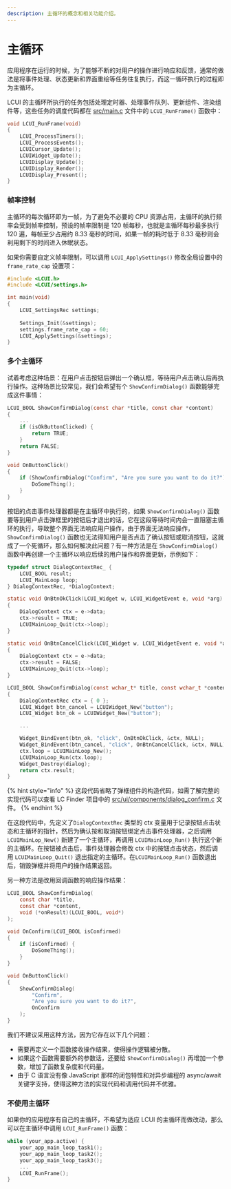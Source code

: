```yaml
---
description: 主循环的概念和相关功能介绍。
---
```


# 主循环

应用程序在运行的时候，为了能够不断的对用户的操作进行响应和反馈，通常的做法是将事件处理、状态更新和界面重绘等任务往复执行，而这一循环执行的过程即为主循环。

LCUI 的主循环所执行的任务包括处理定时器、处理事件队列、更新组件、渲染组件等，这些任务的调度代码都在 [src/main.c](https://github.com/lc-soft/LCUI/blob/345031d74ca65225ec3623e0c92d448f54f5052b/src/main.c#L214-L224) 文件中的 `LCUI_RunFrame()` 函数中：

```c
void LCUI_RunFrame(void)
{
	LCUI_ProcessTimers();
	LCUI_ProcessEvents();
	LCUICursor_Update();
	LCUIWidget_Update();
	LCUIDisplay_Update();
	LCUIDisplay_Render();
	LCUIDisplay_Present();
}
```

### 帧率控制

主循环的每次循环即为一帧，为了避免不必要的 CPU 资源占用，主循环的执行频率会受到帧率控制，预设的帧率限制是 120 帧每秒，也就是主循环每秒最多执行 120 遍，每帧至少占用约 8.33 毫秒的时间，如果一帧的耗时低于 8.33 毫秒则会利用剩下的时间进入休眠状态。

如果你需要自定义帧率限制，可以调用 `LCUI_ApplySettings()` 修改全局设置中的 `frame_rate_cap` 设置项：

```c
#include <LCUI.h>
#include <LCUI/settings.h>

int main(void)
{
    LCUI_SettingsRec settings;
    
    Settings_Init(&settings);
    settings.frame_rate_cap = 60;
    LCUI_ApplySettings(&settings);
}
```

### 多个主循环

试着考虑这种场景：在用户点击按钮后弹出一个确认框，等待用户点击确认后再执行操作。这种场景比较常见，我们会希望有个 `ShowConfirmDialog()` 函数能够完成这件事情：

```c
LCUI_BOOL ShowConfirmDialog(const char *title, const char *content)
{
    ...
    if (isOkButtonClicked) {
        return TRUE;
    }
    return FALSE;
}

void OnButtonClick()
{
    if (ShowConfirmDialog("Confirm", "Are you sure you want to do it?")) {
        DoSomeThing();
    }
}
```

按钮的点击事件处理器都是在主循环中执行的，如果 `ShowConfirmDialog()` 函数要等到用户点击弹框里的按钮后才退出的话，它在这段等待时间内会一直阻塞主循环的执行，导致整个界面无法响应用户操作，由于界面无法响应操作， `ShowConfirmDialog()` 函数也无法得知用户是否点击了确认按钮或取消按钮，这就成了一个死循环，那么如何解决此问题？有一种方法是在 `ShowConfirmDialog()` 函数中再创建一个主循环以响应后续的用户操作和界面更新，示例如下：

```c
typedef struct DialogContextRec_ {
    LCUI_BOOL result;
    LCUI_MainLoop loop;
} DialogContextRec, *DialogContext;

static void OnBtnOkClick(LCUI_Widget w, LCUI_WidgetEvent e, void *arg)
{
    DialogContext ctx = e->data;
    ctx->result = TRUE;
    LCUIMainLoop_Quit(ctx->loop);
}

static void OnBtnCancelClick(LCUI_Widget w, LCUI_WidgetEvent e, void *arg)
{
    DialogContext ctx = e->data;
    ctx->result = FALSE;
    LCUIMainLoop_Quit(ctx->loop);
}

LCUI_BOOL ShowConfirmDialog(const wchar_t* title, const wchar_t *content)
{
    DialogContextRec ctx = { 0 };
    LCUI_Widget btn_cancel = LCUIWidget_New("button");
    LCUI_Widget btn_ok = LCUIWidget_New("button");

    ...

    Widget_BindEvent(btn_ok, "click", OnBtnOkClick, &ctx, NULL);
    Widget_BindEvent(btn_cancel, "click", OnBtnCancelClick, &ctx, NULL);
    ctx.loop = LCUIMainLoop_New();
    LCUIMainLoop_Run(ctx.loop);
    Widget_Destroy(dialog);
    return ctx.result;
}
```

{% hint style="info" %}
这段代码省略了弹框组件的构造代码，如需了解完整的实现代码可以查看 LC Finder 项目中的 [src/ui/components/dialog\_confirm.c](https://github.com/lc-soft/LC-Finder/blob/573f200698e2604450665716ebc6608837b4b73a/src/ui/components/dialog_confirm.c) 文件。
{% endhint %}

在这段代码中，先定义了`DialogContextRec` 类型的 ctx 变量用于记录按钮点击状态和主循环的指针，然后为确认按和取消按钮绑定点击事件处理器，之后调用 `LCUIMainLop_New()` 新建了一个主循环，再调用 `LCUIMainLoop_Run()` 执行这个新的主循环。在按钮被点击后，事件处理器会修改 ctx 中的按钮点击状态，然后调用 `LCUIMainLoop_Quit()` 退出指定的主循环。在`LCUIMainLoop_Run()` 函数退出后，销毁弹框并将用户的操作结果返回。

另一种方法是改用回调函数的响应操作结果：

```c
LCUI_BOOL ShowConfirmDialog(
    const char *title,
    const char *content,
    void (*onResult)(LCUI_BOOL, void*)
);

void OnConfirm(LCUI_BOOL isConfirmed)
{
    if (isConfirmed) {
        DoSomeThing();
    }
}

void OnButtonClick()
{
    ShowConfirmDialog(
        "Confirm",
        "Are you sure you want to do it?",
        OnConfirm
    );
}
```

我们不建议采用这种方法，因为它存在以下几个问题：

* 需要再定义一个函数接收操作结果，使得操作逻辑被分散。
* 如果这个函数需要额外的参数话，还要给 `ShowConfirmDialog()` 再增加一个参数，增加了函数复杂度和代码量。
* 由于 C 语言没有像 JavaScript 那样的闭包特性和对异步编程的 async/await 关键字支持，使得这种方法的实现代码和调用代码并不优雅。

### 不使用主循环

如果你的应用程序有自己的主循环，不希望为适应 LCUI 的主循环而做改动，那么可以在主循环中调用 `LCUI_RunFrame()` 函数：

```c
while (your_app.active) {
    your_app_main_loop_task1();
    your_app_main_loop_task2();
    your_app_main_loop_task3();
    ...
    LCUI_RunFrame();
}
```



